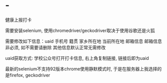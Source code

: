 # -
健康上报打卡

需要安装selenium, 使用chromedriver/geckodriver取决于使用谷歌还是火狐

需要修改如下信息：uaid 手机号 籍贯 家乡所在地 当前所在地 邮箱信息
邮箱信息非必须, 如不需要请删除
其他信息默认正常无需修改

uaid获取方式: 学校公众号打开打卡信息, 右上角复制链接, 链接后即为uaid

最新的selenium不支持92版本chrome使用静默模式时, 于是在服务器上我选择的是firefox, geckodriver
